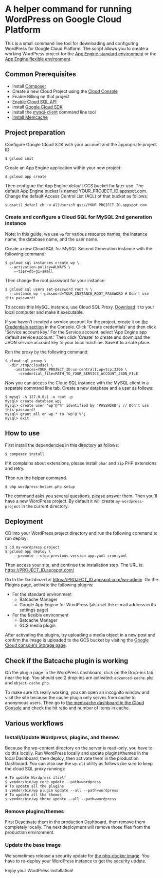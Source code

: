 # A helper command for running WordPress on Google Cloud Platform

This is a small command line tool for downloading and configuring
WordPress for Google Cloud Platform. The script allows you to create a
working WordPress project for the
[App Engine standard environment][appengine-standard] or the
[App Engine flexible environment][appengine-flexible].

## Common Prerequisites

* Install [Composer][composer]
* Create a new Cloud Project using the [Cloud Console][cloud-console]
* Enable Billing on that project
* [Enable Cloud SQL API][cloud-sql-api-enable]
* Install [Google Cloud SDK][gcloud-sdk]
* Install the [mysql-client][mysql-client] command line tool
* [Install Memcache][memcache-installation]

## Project preparation

Configure Google Cloud SDK with your account and the appropriate project ID:

```
$ gcloud init
```

Create an App Engine application within your new project:

```
$ gcloud app create
```

Then configure the App Engine default GCS bucket for later use. The default App
Engine bucket is named YOUR_PROJECT_ID.appspot.com. Change the default Access
Control List (ACL) of that bucket as follows:

```
$ gsutil defacl ch -u AllUsers:R gs://YOUR_PROJECT_ID.appspot.com
```

### Create and configure a Cloud SQL for MySQL 2nd generation instance

Note: In this guide, we use `wp` for various resource names; the instance
name, the database name, and the user name.
    
Create a new Cloud SQL for MySQL Second Generation instance with the following
command:

```
$ gcloud sql instances create wp \
  --activation-policy=ALWAYS \
    --tier=db-g1-small
```

Then change the root password for your instance:

```
$ gcloud sql users set-password root % \
  --instance wp --password=YOUR_INSTANCE_ROOT_PASSWORD # Don't use this password!
```

To access this MySQL instance, use Cloud SQL Proxy. [Download][cloud-sql-proxy-download]
it to your local computer and make it executable.

If you haven’t created a service account for the project, 
create it on [the Credentials section][credentials-section] in the
Console. Click 'Create credentials' and then click 'Service account key.' For
the Service account, select 'App Engine app default service account.' Then
click 'Create' to create and download the JSON service account key to your
local machine. Save it to a safe place.

Run the proxy by the following command:

```
$ cloud_sql_proxy \
  -dir /tmp/cloudsql \
    -instances=YOUR_PROJECT_ID:us-central1:wp=tcp:3306 \
      -credential_file=PATH_TO_YOUR_SERVICE_ACCOUNT_JSON_FILE
```

Now you can access the Cloud SQL instance with the MySQL client in a separate
command line tab. Create a new database and a user as follows:

```
$ mysql -h 127.0.0.1 -u root -p
mysql> create database wp;
mysql> create user 'wp'@'%' identified by 'PASSWORD'; // Don't use this password!
mysql> grant all on wp.* to 'wp'@'%';
mysql> exit
```

## How to use

First install the dependencies in this directory as follows:

```
$ composer install
```

If it complains about extensions, please install `phar` and `zip` PHP
extensions and retry.

Then run the helper command.

```
$ php wordpress-helper.php setup
```

The command asks you several questions, please answer them. Then you'll have a
new WordPress project. By default it will create `my-wordpress-project` in the
current directory.

## Deployment

CD into your WordPress project directory and run the following command
to run deploy:

```
$ cd my-wordpress-project
$ gcloud app deploy \
    --promote --stop-previous-version app.yaml cron.yaml
```

Then access your site, and continue the installation step. The URL is:
https://PROJECT_ID.appspot.com/

Go to the Dashboard at https://PROJECT_ID.appspot.com/wp-admin. On the Plugins page, activate the following
plugins:


- For the standard environment
  - Batcache Manager
  - Google App Engine for WordPress (also set the e-mail address in its
    settings page)
- For the flexible environment
  - Batcache Manager
  - GCS media plugin

After activating the plugins, try uploading a media object in a new post 
and confirm the image is uploaded to the GCS bucket by visiting the 
[Google Cloud console's Storage page][cloud-storage-console].

## Check if the Batcache plugin is working

On the plugin page in the WordPress dashboard, click on the Drop-ins tab near
the top. You should see 2 drop-ins are activated: `advanced-cache.php` and
`object-cache.php`.

To make sure it’s really working, you can open an incognito window and
visit the site because the cache plugin only serves from cache to
anonymous users. Then go to
[the memcache dashboard in the Cloud Console][memcache-dashboard] and
check the hit ratio and number of items in cache.

## Various workflows

### Install/Update Wordpress, plugins, and themes

Because the wp-content directory on the server is read-only, you have
to do this locally. Run WordPress locally and update plugins/themes in
the local Dashboard, then deploy, then activate them in the production
Dashboard. You can also use the `wp-cli` utility as follows (be sure to keep
the cloud SQL proxy running):

```
# To update Wordpress itself
$ vendor/bin/wp core update --path=wordpress
# To update all the plugins
$ vendor/bin/wp plugin update --all --path=wordpress
# To update all the themes
$ vendor/bin/wp theme update --all --path=wordpress
```

### Remove plugins/themes

First Deactivate them in the production Dashboard, then remove them
completely locally. The next deployment will remove those files from
the production environment.

### Update the base image

We sometimes release a security update for
[the php-docker image][php-docker]. You have to re-deploy your
WordPress instance to get the security update.

Enjoy your WordPress installation!

[appengine-standard]: https://cloud.google.com/appengine/docs/about-the-standard-environment
[appengine-flexible]: https://cloud.google.com/appengine/docs/flexible/
[sql-settings]: https://console.cloud.google.com/sql/instances
[memcache-dashboard]: https://console.cloud.google.com/appengine/memcache
[memcache-installation]: https://www.digitalocean.com/community/tutorials/how-to-install-and-use-memcache-on-ubuntu-12-04#install-memcache
[mysql-client]: https://dev.mysql.com/doc/refman/5.7/en/mysql.html
[composer]: https://getcomposer.org/
[cloud-console]: https://console.cloud.google.com/
[cloud-storage-console]: https://www.console.cloud.google.com/storage
[cloud-sql-api-enable]: https://console.cloud.google.com/flows/enableapi?apiid=sqladmin
[app-engine-setting]: https://console.cloud.google.com/appengine/settings
[gcloud-sdk]: https://cloud.google.com/sdk/
[cloud-sql-proxy-download]: https://cloud.google.com/sql/docs/mysql/connect-external-app#install
[credentials-section]: https://console.cloud.google.com/apis/credentials/
[php-docker]: https://github.com/googlecloudplatform/php-docker
